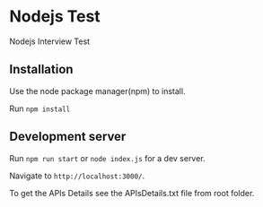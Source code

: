 # Nodejs Test

Nodejs Interview Test

## Installation

Use the node package manager(npm) to install.

Run `npm install`

## Development server

Run `npm run start` or `node index.js` for a dev server. 

Navigate to `http://localhost:3000/`.

To get the APIs Details see the APIsDetails.txt file from root folder.
